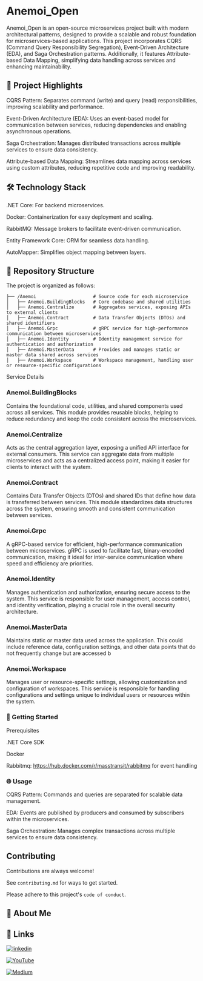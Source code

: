 
# Anemoi_Open

Anemoi_Open is an open-source microservices project built with modern architectural patterns, designed to provide a scalable and robust foundation for microservices-based applications. This project incorporates CQRS (Command Query Responsibility Segregation), Event-Driven Architecture (EDA), and Saga Orchestration patterns. Additionally, it features Attribute-based Data Mapping, simplifying data handling across services and enhancing maintainability.


## 🌟 Project Highlights

CQRS Pattern: Separates command (write) and query (read) responsibilities, improving scalability and performance.

Event-Driven Architecture (EDA): Uses an event-based model for communication between services, reducing dependencies and enabling asynchronous operations.

Saga Orchestration: Manages distributed transactions across multiple services to ensure data consistency.

Attribute-based Data Mapping: Streamlines data mapping across services using custom attributes, reducing repetitive code and improving readability.

## 🛠 Technology Stack
.NET Core: For backend microservices.

Docker: Containerization for easy deployment and scaling.

RabbitMQ: Message brokers to facilitate event-driven communication.

Entity Framework Core: ORM for seamless data handling.

AutoMapper: Simplifies object mapping between layers.

## 📂 Repository Structure
The project is organized as follows:

```plaintext
├── /Anemoi                     # Source code for each microservice
│   ├── Anemoi.BuildingBlocks   # Core codebase and shared utilities
│   ├── Anemoi.Centralize       # Aggregates services, exposing APIs to external clients
│   ├── Anemoi.Contract         # Data Transfer Objects (DTOs) and shared identifiers
│   ├── Anemoi.Grpc             # gRPC service for high-performance communication between microservices
│   ├── Anemoi.Identity         # Identity management service for authentication and authorization
│   ├── Anemoi.MasterData       # Provides and manages static or master data shared across services
│   ├── Anemoi.Workspace        # Workspace management, handling user or resource-specific configurations
```
Service Details

### Anemoi.BuildingBlocks

Contains the foundational code, utilities, and shared components used across all services. This module provides reusable blocks, helping to reduce redundancy and keep the code consistent across the microservices.

### Anemoi.Centralize

Acts as the central aggregation layer, exposing a unified API interface for external consumers. This service can aggregate data from multiple microservices and acts as a centralized access point, making it easier for clients to interact with the system.

### Anemoi.Contract
Contains Data Transfer Objects (DTOs) and shared IDs that define how data is transferred between services. This module standardizes data structures across the system, ensuring smooth and consistent communication between services.

### Anemoi.Grpc
A gRPC-based service for efficient, high-performance communication between microservices. gRPC is used to facilitate fast, binary-encoded communication, making it ideal for inter-service communication where speed and efficiency are priorities.

### Anemoi.Identity
Manages authentication and authorization, ensuring secure access to the system. This service is responsible for user management, access control, and identity verification, playing a crucial role in the overall security architecture.

### Anemoi.MasterData
Maintains static or master data used across the application. This could include reference data, configuration settings, and other data points that do not frequently change but are accessed b

### Anemoi.Workspace
Manages user or resource-specific settings, allowing customization and configuration of workspaces. This service is responsible for handling configurations and settings unique to individual users or resources within the system.

### 🚀 Getting Started
Prerequisites

.NET Core SDK

Docker

Rabbitmq: https://hub.docker.com/r/masstransit/rabbitmq for event handling

### 🌐 Usage
CQRS Pattern: Commands and queries are separated for scalable data management.

EDA: Events are published by producers and consumed by subscribers within the microservices.

Saga Orchestration: Manages complex transactions across multiple services to ensure data consistency.
## Contributing

Contributions are always welcome!

See `contributing.md` for ways to get started.

Please adhere to this project's `code of conduct`.


## 🚀 About Me



## 🔗 Links
[![linkedin](https://img.shields.io/badge/linkedin-0A66C2?style=for-the-badge&logo=linkedin&logoColor=white)](https://www.linkedin.com/in/vu-quy-181098177/)

[![YouTube](https://img.shields.io/badge/YouTube-%23FF0000.svg?style=for-the-badge&logo=YouTube&logoColor=white)](https://www.youtube.com/@vuquy711)

[![Medium](https://img.shields.io/badge/Medium-12100E?style=for-the-badge&logo=medium&logoColor=white)](https://medium.com/@sigma.vu)

